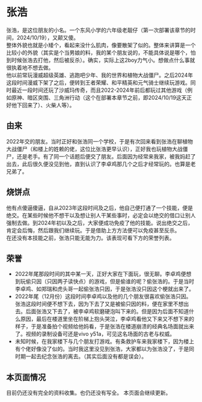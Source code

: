 # 张浩
张浩，是这位朋友的小名。一个东风小学的六年级老靓仔（第一次部署该章节的时间，2024/10/19），又颠又傻。  
整体外貌也就是小矮个，看起来没什么肌肉，像要散架了似的。整体来讲算是一个比较小的外貌（其实是个当男娘的料，我的某个朋友说的，不能具体说是哪个，怕到时候张浩去打他，然后被反杀）。确实，实际上这2boy力气小。想做点什么事就很执着地不想去做。  
他以前常玩漫威超级英雄、逃跑吧少年、我的世界和植物大战僵尸。之后2024年这段时间漫威下架了之后，便转到王者荣耀、和平精英和元气骑士继续玩游戏。同时最近一段时间还玩了沙威玛传奇，而且2022-2024年前后都玩过其他游戏（例如原神、暗区突围、三角洲行动（这个在部署本章节之前，即2024/10/19这天正好他下回来了）、火柴人等）。
## 由来
2022年交的朋友。当时正好和张浩同一个学校，于是有次回来看到张浩在聊植物大战僵尸（和楼上的姓赖的佬，这位比张浩更早认识），正好我也玩植物大战僵尸，还是老手。有了同一个话题后便交了朋友。后面因为经常来我家，被我妈赶了出去，此后很久便没见到他，直到认识了李卓鸡那几个之后才经常玩的。也算是老兄弟了。
## 烧饼点
他有点傻逼傻逼，自从2023年这段时间及之后，他自己便打通了一个技能，便是绝交。在某些时候他不想干以及想让别人干某些事时，必定会以绝交的借口让别人强制去做。到2024年初以及之后，大家便成功免疫了他的技能。说出绝交之后，肯定会后悔，然后跟我们继续玩。于是借助上方方法便可以免疫甚至反杀。  
在还没有本技能之前，张浩只能无能为力。该表现可看下方的荣誉列表。
## 荣誉
- 2022年尾那段时间的其中某一天，正好大家在下面玩，很无聊。李卓鸡便想到玩偷只因（只因两子读快点）的游戏，但是偷谁的呢？偷张浩的。于是当时李卓鸡、如郑瑞和虎头哥一起偷张浩只因，于是张浩没只因这个梗就出来了。
- 2022年尾（12月份）这段时间李卓鸡以及他的几个朋友很喜欢偷张浩只因。张浩这段时间便不想下去，因为下去了又是被偷只因的料，便在家里不想出去。后面张浩又下去了，被李卓鸡软磨硬泡叫下来的。但是因为后面不知道什么原因，最后在楼道里坐在阶梯上抱头哭泣，李卓鸡看他又下来又不想下来的样子，于是准备拍个视频给他妈看，于是张浩在楼道崩溃的经典名场面就出来了。视频的录制设备可还是vivo y51a，可见这名场面的古老与权威。
- 未知时候，在我家楼下与几个朋友打游戏。有条救护车来我家楼下，因为楼上有个佬好像没了似的。当时我这里没见到张浩，大家都以为张浩没了，于是同时期一起去纪念张浩的离去。（其实后面没有都是误会）。
## 本页面情况
目前仍还没有完全的资料收集。也仍还没有写全。
本页面会继续更新。